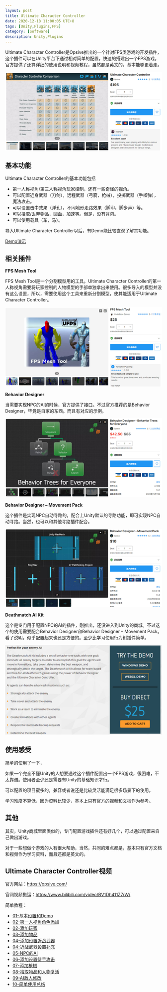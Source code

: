 ```yaml
---
layout: post
title: Ultimate Character Controller
date: 2020-12-18 11:00:05 UTC+8
tags: [Unity,Plugins,FPS]
category: [Software]
description: Unity,Plugins
---
```


Ultimate Character Controller是Opsive推出的一个针对FPS类游戏的开发插件，这个插件可以在Unity平台下通过相对简单的配置，快速的搭建出一个FPS游戏。官方提供了还算详细的使用说明和视频教程，虽然都是英文的，基本能够更着走。

![Ultimate Character Controller](/images/20201218-UCC-01.jpg)

<!-- more -->

## 基本功能

Ultimate Character Controller的基本功能包括

- 第一人称视角/第三人称视角玩家控制，还有一些奇怪的视角。
- 可以配置近身武器（刀剑），远程武器（弓箭，枪械），投掷武器（手榴弹），魔法攻击。
- 可以设置击中效果（弹孔），不同地形走路效果（脚印，脚步声）等。
- 可以拾取/丢弃物品，回血，加速等。但是，没有背包。
- 可以使用载具（车，马）。

导入Ultimate Character Controller以后，有Demo能比较直观了解其功能。

[Demo演示](https://www.bilibili.com/video/BV1Ev411k7US/)

## 相关插件

**FPS Mesh Tool**

FPS Mesh Tool是一个分割模型用的工具。Ultimate Character Controller的第一人称视角需要将玩家控制的人物模型的手部单独拿出来使用。很多导入的模型并没有这么设置，所以，需要使用这个工具来重新分割模型，使其能适用于Ultimate Character Controller。

![Ultimate Character Controller](/images/20201218-UCC-02.jpg)

**Behavior Designer**

当需要实现NPC的AI的时候，官方提供了接口。不过官方推荐的是Behavior Designer，毕竟是自家的东西。而且有对应的示例。

![Ultimate Character Controller](/images/20201218-UCC-03.jpg)

**Behavior Designer – Movement Pack**

这个插件是实现NPC自动寻路的，配合上Unity默认的寻路功能，即可实现NPC自动寻路。当然，也可以和其他寻路插件配合。

![Ultimate Character Controller](/images/20201218-UCC-04.jpg)

**Deathmatch AI Kit**

这个是专门用于配置NPC的AI的插件，刚推出，还没进入到Unity的商城。不过这个的使用需要配合Behavior Designer和Behavior Designer – Movement Pack。看了说明，似乎配置起来也还是方便的。至少比学习使用行为树插件简单。

![Ultimate Character Controller](/images/20201218-UCC-05.jpg)

## 使用感受

简单的使用了一下，

如果一个完全不懂Unity的人想要通过这个插件配置出一个FPS游戏，很困难，不太靠谱。使用者至少还是需要有Unity的基础知识才行。

可以配置的项目蛮多的，兼容或者说还是比较灵活能满足很多场景下的使用。

学习难度不算低，因为资料比较少，基本上只有官方的视频和文档作为参考。

## 其他

其实，Unity商城里面类似的，专门配置游戏插件还有好几个，可以通过配置来自己做出游戏。

对于一些想做个游戏的人有很大帮助，当然，共同的难点都是，基本只有官方文档和视频作为学习资料，而且还都是英文的。

## Ultimate Character Controller视频

官方网站：https://opsive.com/

官网视频搬运：https://www.bilibili.com/video/BV1Dh411Z7rW/

简单教程：

- [01-基本设置和Demo](https://www.bilibili.com/video/BV1Ev411k7US/)
- [02-第一人视角角色添加](https://www.bilibili.com/video/BV1HV41127RQ/)
- [02-添加玩家](https://www.bilibili.com/video/BV1iV41127cR/)
- [03-添加物品](https://www.bilibili.com/video/BV1ot4y1v76s/)
- [04-添加设置近战武器](https://www.bilibili.com/video/BV1By4y1C7Jy/)
- [04-近战武器设置补充](https://www.bilibili.com/video/BV1Fy4y187BA/)
- [05-NPC的AI](https://www.bilibili.com/video/BV1Rt4y1v7Rw/)
- [06-添加设置徒手攻击](https://www.bilibili.com/video/BV1nr4y1w7sB/)
- [07-添加枪械](https://www.bilibili.com/video/BV1eK4y1Z7Ct/)
- [08-拾取物品和人物复活](https://www.bilibili.com/video/BV13K411P783/)
- [09-AI敌人修改](https://www.bilibili.com/video/BV1Yi4y1L7iY/)
- [10-简单使用总结](https://www.bilibili.com/video/BV1Pz4y1r738/)
